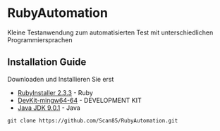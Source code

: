 # RubyAutomation

Kleine Testanwendung zum automatisierten Test mit unterschiedlichen Programmiersprachen

## Installation Guide
Downloaden und Installieren Sie erst
* [RubyInstaller 2.3.3](https://rubyinstaller.org/downloads/) - Ruby
* [DevKit-mingw64-64](https://rubyinstaller.org/downloads/) - DEVELOPMENT KIT
* [Java JDK 9.0.1](http://www.oracle.com/technetwork/java/javase/downloads/jdk9-downloads-3848520.html) - Java


```
git clone https://github.com/Scan85/RubyAutomation.git
```